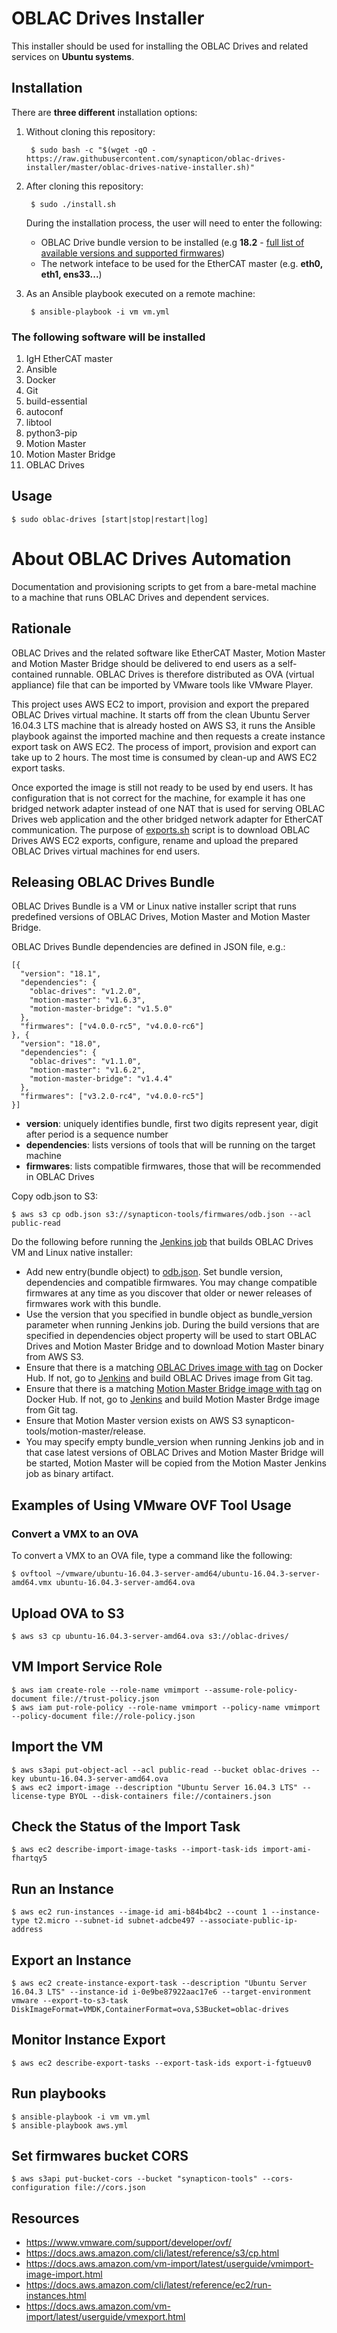 # OBLAC Drives Installer

This installer should be used for installing the OBLAC Drives and related services on **Ubuntu systems**.

## Installation

There are **three different** installation options:

1) Without cloning this repository:

        $ sudo bash -c "$(wget -qO - https://raw.githubusercontent.com/synapticon/oblac-drives-installer/master/oblac-drives-native-installer.sh)"
    
2) After cloning this repository:

        $ sudo ./install.sh
    
    During the installation process, the user will need to enter the following:
    - OBLAC Drive bundle version to be installed (e.g **18.2** - [full list of available versions and supported firmwares](https://synapticon-tools.s3.amazonaws.com/firmwares/odb.json))
    - The network inteface to be used for the EtherCAT master (e.g. **eth0, eth1, ens33...**)

3) As an Ansible playbook executed on a remote machine:

        $ ansible-playbook -i vm vm.yml

### The following software will be installed

1) IgH EtherCAT master
2) Ansible
3) Docker
4) Git
5) build-essential
6) autoconf
7) libtool
8) python3-pip
9) Motion Master
10) Motion Master Bridge
11) OBLAC Drives

## Usage

    $ sudo oblac-drives [start|stop|restart|log]

# About OBLAC Drives Automation

Documentation and provisioning scripts to get from a bare-metal machine to a machine that runs OBLAC Drives and dependent services.

## Rationale

OBLAC Drives and the related software like EtherCAT Master, Motion Master and Motion Master Bridge should be delivered to end users as a self-contained runnable. OBLAC Drives is therefore distributed as OVA (virtual appliance) file that can be imported by VMware tools like VMware Player.

This project uses AWS EC2 to import, provision and export the prepared OBLAC Drives virtual machine. It starts off from the clean Ubuntu Server 16.04.3 LTS machine that is already hosted on AWS S3, it runs the Ansible playbook against the imported machine and then requests a create instance export task on AWS EC2. The process of import, provision and export can take up to 2 hours. The most time is consumed by clean-up and AWS EC2 export tasks.

Once exported the image is still not ready to be used by end users. It has configuration that is not correct for the machine, for example it has one bridged network adapter instead of one NAT that is used for serving OBLAC Drives web application and the other bridged network adapter for EtherCAT communication. The purpose of [exports.sh](https://github.com/synapticon/oblac-drives-installer/blob/master/exports.sh) script is to download OBLAC Drives AWS EC2 exports, configure, rename and upload the prepared OBLAC Drives virtual machines for end users.

## Releasing OBLAC Drives Bundle

OBLAC Drives Bundle is a VM or Linux native installer script that runs predefined versions of OBLAC Drives, Motion Master and Motion Master Bridge.

OBLAC Drives Bundle dependencies are defined in JSON file, e.g.:

    [{
      "version": "18.1",
      "dependencies": {
        "oblac-drives": "v1.2.0",
        "motion-master": "v1.6.3",
        "motion-master-bridge": "v1.5.0"
      },
      "firmwares": ["v4.0.0-rc5", "v4.0.0-rc6"]
    }, {
      "version": "18.0",
      "dependencies": {
        "oblac-drives": "v1.1.0",
        "motion-master": "v1.6.2",
        "motion-master-bridge": "v1.4.4"
      },
      "firmwares": ["v3.2.0-rc4", "v4.0.0-rc5"]
    }]

- **version**: uniquely identifies bundle, first two digits represent year, digit after period is a sequence number
- **dependencies**: lists versions of tools that will be running on the target machine
- **firmwares**: lists compatible firmwares, those that will be recommended in OBLAC Drives

Copy odb.json to S3:

    $ aws s3 cp odb.json s3://synapticon-tools/firmwares/odb.json --acl public-read

Do the following before running the [Jenkins job](https://ci2.synapticon.com/job/oblac-drives-automation/job/master/) that builds OBLAC Drives VM and Linux native installer:

- Add new entry(bundle object) to [odb.json](https://s3-eu-west-1.amazonaws.com/synapticon-tools/firmwares/odb.json). Set bundle version, dependencies and compatible firmwares. You may change compatible firmwares at any time as you discover that older or newer releases of firmwares work with this bundle.
- Use the version that you specified in bundle object as bundle_version parameter when running Jenkins job. During the build versions that are specified in dependencies object property will be used to start OBLAC Drives and Motion Master Bridge and to download Motion Master binary from AWS S3.
- Ensure that there is a matching [OBLAC Drives image with tag](https://hub.docker.com/r/synapticon/oblac-drives/tags/) on Docker Hub. If not, go to [Jenkins](https://ci2.synapticon.com/job/oblac-drives/) and build OBLAC Drives image from Git tag.
- Ensure that there is a matching [Motion Master Bridge image with tag](https://hub.docker.com/r/synapticon/motion-master-bridge/) on Docker Hub. If not, go to [Jenkins](https://ci2.synapticon.com/job/motion-master-bridge/) and build Motion Master Brdge image from Git tag.
- Ensure that Motion Master version exists on AWS S3 synapticon-tools/motion-master/release.
- You may specify empty bundle_version when running Jenkins job and in that case latest versions of OBLAC Drives and Motion Master Bridge will be started, Motion Master will be copied from the Motion Master Jenkins job as binary artifact.

## Examples of Using VMware OVF Tool Usage

### Convert a VMX to an OVA

To convert a VMX to an OVA file, type a command like the following:

    $ ovftool ~/vmware/ubuntu-16.04.3-server-amd64/ubuntu-16.04.3-server-amd64.vmx ubuntu-16.04.3-server-amd64.ova

## Upload OVA to S3

    $ aws s3 cp ubuntu-16.04.3-server-amd64.ova s3://oblac-drives/

## VM Import Service Role

    $ aws iam create-role --role-name vmimport --assume-role-policy-document file://trust-policy.json
    $ aws iam put-role-policy --role-name vmimport --policy-name vmimport --policy-document file://role-policy.json

## Import the VM

    $ aws s3api put-object-acl --acl public-read --bucket oblac-drives --key ubuntu-16.04.3-server-amd64.ova
    $ aws ec2 import-image --description "Ubuntu Server 16.04.3 LTS" --license-type BYOL --disk-containers file://containers.json

## Check the Status of the Import Task

    $ aws ec2 describe-import-image-tasks --import-task-ids import-ami-fhartqy5

## Run an Instance

    $ aws ec2 run-instances --image-id ami-b84b4bc2 --count 1 --instance-type t2.micro --subnet-id subnet-adcbe497 --associate-public-ip-address

## Export an Instance

    $ aws ec2 create-instance-export-task --description "Ubuntu Server 16.04.3 LTS" --instance-id i-0e9be87922aac17e6 --target-environment vmware --export-to-s3-task DiskImageFormat=VMDK,ContainerFormat=ova,S3Bucket=oblac-drives

## Monitor Instance Export

    $ aws ec2 describe-export-tasks --export-task-ids export-i-fgtueuv0

## Run playbooks

    $ ansible-playbook -i vm vm.yml
    $ ansible-playbook aws.yml

## Set firmwares bucket CORS

    $ aws s3api put-bucket-cors --bucket "synapticon-tools" --cors-configuration file://cors.json

## Resources

* https://www.vmware.com/support/developer/ovf/
* https://docs.aws.amazon.com/cli/latest/reference/s3/cp.html
* https://docs.aws.amazon.com/vm-import/latest/userguide/vmimport-image-import.html
* https://docs.aws.amazon.com/cli/latest/reference/ec2/run-instances.html
* https://docs.aws.amazon.com/vm-import/latest/userguide/vmexport.html
